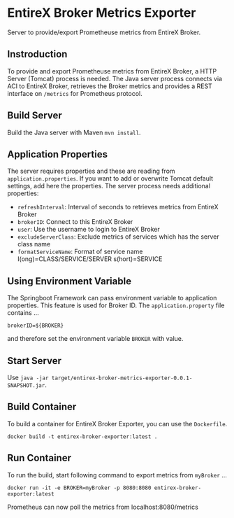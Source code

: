 # EntireX Broker Metrics Exporter

Server to provide/export Prometheuse metrics from EntireX Broker.

## Instroduction

To provide and export Prometheuse metrics from EntireX Broker, a HTTP Server (Tomcat) process is needed. The Java server process connects via ACI to EntireX Broker, retrieves the Broker metrics and provides a REST interface on `/metrics` for Prometheus protocol.

## Build Server

Build the Java server with Maven `mvn install`.

## Application Properties

The server requires properties and these are reading from `application.properties`. If you want to add or overwrite Tomcat default settings, add here the properties. The server process needs additional properties:

* `refreshInterval`: Interval of seconds to retrieves metrics from EntireX Broker
* `brokerID`: Connect to this EntireX Broker
* `user`: Use the username to login to EntireX Broker
* `excludeServerClass`: Exclude metrics of services which has the server class name
* `formatServiceName`: Format of service name l(ong)=CLASS/SERVICE/SERVER s(hort)=SERVICE

## Using Environment Variable

The Springboot Framework can pass environment variable to application properties. This feature is used for Broker ID. The `application.property` file contains ...

```
brokerID=${BROKER}
```
and therefore set the environment variable `BROKER` with value.
  
## Start Server

Use `java -jar target/entirex-broker-metrics-exporter-0.0.1-SNAPSHOT.jar`.

## Build Container

To build a container for EntireX Broker Exporter, you can use the `Dockerfile`.

```
docker build -t entirex-broker-exporter:latest .
```

## Run Container

To run the build, start following command to export metrics from `myBroker` ...

```
docker run -it -e BROKER=myBroker -p 8080:8080 entirex-broker-exporter:latest
```

Prometheus can now poll the metrics from localhost:8080/metrics